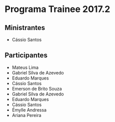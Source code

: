 # Programa Trainee 2017.2

## Ministrantes
- Cássio Santos

## Participantes
- Mateus Lima
- Gabriel Silva de Azevedo
- Eduardo Marques
- Cássio Santos
- Emerson de Brito Souza
- Gabriel Silva de Azevedo
- Eduardo Marques
- Cássio Santos
- Émylle Andressa
- Ariana Pereira

